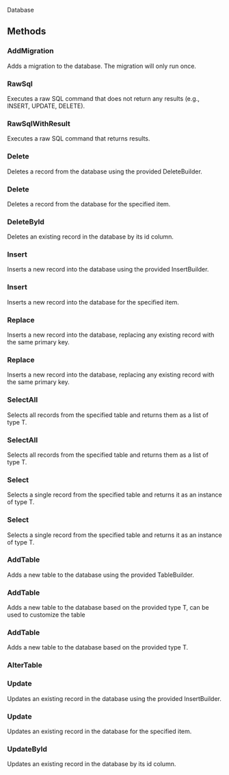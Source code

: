 <p class="title">Database</p>

## Methods

### AddMigration

Adds a migration to the database. The migration will only run once.

<div><Declaration modifier="public static void" content=" <span>&lt;span class=&quot;method&quot;&gt;AddMigration&lt;/span&gt;(&lt;span class=&quot;param&quot;&gt;&lt;a href=&quot;#/api/IndustrialValley.Helpers.Sqlite/Migration&quot; title=&quot;Migration&quot; class=&quot;inherit-link&quot;&gt;Migration&lt;/a&gt;&lt;/span&gt; migration)</span>"></Declaration></div>

### RawSql

Executes a raw SQL command that does not return any results (e.g., INSERT, UPDATE, DELETE).

<div><Declaration modifier="public static long" content=" <span>&lt;span class=&quot;method&quot;&gt;RawSql&lt;/span&gt;(&lt;span class=&quot;param&quot;&gt;string&lt;/span&gt; sql)</span>"></Declaration></div>

### RawSqlWithResult

Executes a raw SQL command that returns results.

<div><Declaration modifier="public static IndustrialValley.Saving.SqlResult&amp;lt;T&amp;gt;" content=" <span>&lt;span class=&quot;method&quot;&gt;RawSqlWithResult&lt;/span&gt;(&lt;span class=&quot;param&quot;&gt;string&lt;/span&gt; sql)</span>"></Declaration></div>

### Delete

Deletes a record from the database using the provided DeleteBuilder.

<div><Declaration modifier="public static void" content=" <span>&lt;span class=&quot;method&quot;&gt;Delete&lt;/span&gt;(&lt;span class=&quot;param&quot;&gt;&lt;a href=&quot;#/api/IndustrialValley.Helpers.Sqlite/DeleteBuilder&quot; title=&quot;DeleteBuilder&quot; class=&quot;inherit-link&quot;&gt;DeleteBuilder&lt;/a&gt;&lt;/span&gt; builder)</span>"></Declaration></div>

### Delete

Deletes a record from the database for the specified item.

<div><Declaration modifier="public static void" content=" <span>&lt;span class=&quot;method&quot;&gt;Delete&lt;/span&gt;(&lt;span class=&quot;param&quot;&gt;&lt;a href=&quot;#/api/IndustrialValley.Helpers.Sqlite/WhereBuilder&quot; title=&quot;WhereBuilder&quot; class=&quot;inherit-link&quot;&gt;WhereBuilder&lt;/a&gt;&lt;/span&gt; where)</span>"></Declaration></div>

### DeleteById

Deletes an existing record in the database by its id column.

<div><Declaration modifier="public static void" content=" <span>&lt;span class=&quot;method&quot;&gt;DeleteById&lt;/span&gt;(&lt;span class=&quot;param&quot;&gt;long&lt;/span&gt; id)</span>"></Declaration></div>

### Insert

Inserts a new record into the database using the provided InsertBuilder.

<div><Declaration modifier="public static long" content=" <span>&lt;span class=&quot;method&quot;&gt;Insert&lt;/span&gt;(&lt;span class=&quot;param&quot;&gt;&lt;a href=&quot;#/api/IndustrialValley.Helpers.Sqlite/InsertBuilder&quot; title=&quot;InsertBuilder&quot; class=&quot;inherit-link&quot;&gt;InsertBuilder&lt;/a&gt;&lt;/span&gt; builder)</span>"></Declaration></div>

### Insert

Inserts a new record into the database for the specified item.

<div><Declaration modifier="public static long" content=" <span>&lt;span class=&quot;method&quot;&gt;Insert&lt;/span&gt;(&lt;span class=&quot;param&quot;&gt;T&lt;/span&gt; item)</span>"></Declaration></div>

### Replace

Inserts a new record into the database, replacing any existing record with the same primary key.

<div><Declaration modifier="public static long" content=" <span>&lt;span class=&quot;method&quot;&gt;Replace&lt;/span&gt;(&lt;span class=&quot;param&quot;&gt;&lt;a href=&quot;#/api/IndustrialValley.Helpers.Sqlite/InsertBuilder&quot; title=&quot;InsertBuilder&quot; class=&quot;inherit-link&quot;&gt;InsertBuilder&lt;/a&gt;&lt;/span&gt; builder)</span>"></Declaration></div>

### Replace

Inserts a new record into the database, replacing any existing record with the same primary key.

<div><Declaration modifier="public static long" content=" <span>&lt;span class=&quot;method&quot;&gt;Replace&lt;/span&gt;(&lt;span class=&quot;param&quot;&gt;T&lt;/span&gt; item)</span>"></Declaration></div>

### SelectAll

Selects all records from the specified table and returns them as a list of type T.

<div><Declaration modifier="public static IndustrialValley.Saving.SqlResult&amp;lt;T&amp;gt;" content=" <span>&lt;span class=&quot;method&quot;&gt;SelectAll&lt;/span&gt;(&lt;span class=&quot;param&quot;&gt;&lt;a href=&quot;#/api/IndustrialValley.Helpers.Sqlite/SelectBuilder&quot; title=&quot;SelectBuilder&quot; class=&quot;inherit-link&quot;&gt;SelectBuilder&lt;/a&gt;&lt;/span&gt; builder)</span>"></Declaration></div>

### SelectAll

Selects all records from the specified table and returns them as a list of type T.

<div><Declaration modifier="public static IndustrialValley.Saving.SqlResult&amp;lt;T&amp;gt;" content=" <span>&lt;span class=&quot;method&quot;&gt;SelectAll&lt;/span&gt;(&lt;span class=&quot;param&quot;&gt;&lt;a href=&quot;#/api/IndustrialValley.Helpers.Sqlite/WhereBuilder&quot; title=&quot;WhereBuilder&quot; class=&quot;inherit-link&quot;&gt;WhereBuilder&lt;/a&gt;&lt;/span&gt; where = null, &lt;span class=&quot;param&quot;&gt;List&amp;amp;lt;string&amp;amp;gt;&lt;/span&gt; columns = null)</span>"></Declaration></div>

### Select

Selects a single record from the specified table and returns it as an instance of type T.

<div><Declaration modifier="public static T" content=" <span>&lt;span class=&quot;method&quot;&gt;Select&lt;/span&gt;(&lt;span class=&quot;param&quot;&gt;&lt;a href=&quot;#/api/IndustrialValley.Helpers.Sqlite/SelectBuilder&quot; title=&quot;SelectBuilder&quot; class=&quot;inherit-link&quot;&gt;SelectBuilder&lt;/a&gt;&lt;/span&gt; builder)</span>"></Declaration></div>

### Select

Selects a single record from the specified table and returns it as an instance of type T.

<div><Declaration modifier="public static T" content=" <span>&lt;span class=&quot;method&quot;&gt;Select&lt;/span&gt;(&lt;span class=&quot;param&quot;&gt;string&lt;/span&gt; tableName = &quot;&quot;, &lt;span class=&quot;param&quot;&gt;&lt;a href=&quot;#/api/IndustrialValley.Helpers.Sqlite/WhereBuilder&quot; title=&quot;WhereBuilder&quot; class=&quot;inherit-link&quot;&gt;WhereBuilder&lt;/a&gt;&lt;/span&gt; where = null, &lt;span class=&quot;param&quot;&gt;List&amp;amp;lt;string&amp;amp;gt;&lt;/span&gt; columns = null)</span>"></Declaration></div>

### AddTable

Adds a new table to the database using the provided TableBuilder.

<div><Declaration modifier="public static void" content=" <span>&lt;span class=&quot;method&quot;&gt;AddTable&lt;/span&gt;(&lt;span class=&quot;param&quot;&gt;&lt;a href=&quot;#/api/IndustrialValley.Helpers.Sqlite/TableBuilder&quot; title=&quot;TableBuilder&quot; class=&quot;inherit-link&quot;&gt;TableBuilder&lt;/a&gt;&lt;/span&gt; builder)</span>"></Declaration></div>

### AddTable

Adds a new table to the database based on the provided type T, can be used to customize the table

<div><Declaration modifier="public static void" content=" <span>&lt;span class=&quot;method&quot;&gt;AddTable&lt;/span&gt;(&lt;span class=&quot;param&quot;&gt;IndustrialValley.Helpers.Sqlite.TableBuilder System.Func&amp;amp;lt;&lt;a href=&quot;#/api/IndustrialValley.Helpers.Sqlite/.TableBuilder&quot; title=&quot;.TableBuilder&quot; class=&quot;inherit-link&quot;&gt;TableBuilder&lt;/a&gt;&amp;amp;gt;&lt;/span&gt; builderFunc)</span>"></Declaration></div>

### AddTable

Adds a new table to the database based on the provided type T.

<div><Declaration modifier="public static void" content=" <span>&lt;span class=&quot;method&quot;&gt;AddTable&lt;/span&gt;()</span>"></Declaration></div>

### AlterTable

<div><Declaration modifier="public static void" content=" <span>&lt;span class=&quot;method&quot;&gt;AlterTable&lt;/span&gt;(&lt;span class=&quot;param&quot;&gt;&lt;a href=&quot;#/api/IndustrialValley.Helpers.Sqlite/AlterTableBuilder&quot; title=&quot;AlterTableBuilder&quot; class=&quot;inherit-link&quot;&gt;AlterTableBuilder&lt;/a&gt;&lt;/span&gt; builder)</span>"></Declaration></div>

### Update

Updates an existing record in the database using the provided InsertBuilder.

<div><Declaration modifier="public static void" content=" <span>&lt;span class=&quot;method&quot;&gt;Update&lt;/span&gt;(&lt;span class=&quot;param&quot;&gt;&lt;a href=&quot;#/api/IndustrialValley.Helpers.Sqlite/UpdateBuilder&quot; title=&quot;UpdateBuilder&quot; class=&quot;inherit-link&quot;&gt;UpdateBuilder&lt;/a&gt;&lt;/span&gt; builder)</span>"></Declaration></div>

### Update

Updates an existing record in the database for the specified item.

<div><Declaration modifier="public static void" content=" <span>&lt;span class=&quot;method&quot;&gt;Update&lt;/span&gt;(&lt;span class=&quot;param&quot;&gt;T&lt;/span&gt; item, &lt;span class=&quot;param&quot;&gt;&lt;a href=&quot;#/api/IndustrialValley.Helpers.Sqlite/WhereBuilder&quot; title=&quot;WhereBuilder&quot; class=&quot;inherit-link&quot;&gt;WhereBuilder&lt;/a&gt;&lt;/span&gt; where)</span>"></Declaration></div>

### UpdateById

Updates an existing record in the database by its id column.

<div><Declaration modifier="public static void" content=" <span>&lt;span class=&quot;method&quot;&gt;UpdateById&lt;/span&gt;(&lt;span class=&quot;param&quot;&gt;long&lt;/span&gt; id, &lt;span class=&quot;param&quot;&gt;T&lt;/span&gt; item)</span>"></Declaration></div>
